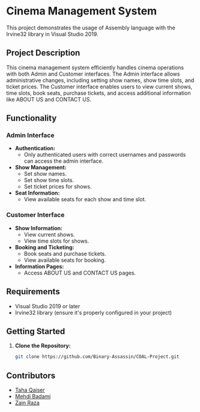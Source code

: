 # Cinema Management System

This project demonstrates the usage of Assembly language with the Irvine32 library in Visual Studio 2019.

## Project Description
This cinema management system efficiently handles cinema operations with both Admin and Customer interfaces. The Admin interface allows administrative changes, including setting show names, show time slots, and ticket prices. The Customer interface enables users to view current shows, time slots, book seats, purchase tickets, and access additional information like ABOUT US and CONTACT US.

## Functionality
### Admin Interface
- **Authentication:**
  - Only authenticated users with correct usernames and passwords can access the admin interface.
- **Show Management:**
  - Set show names.
  - Set show time slots.
  - Set ticket prices for shows.
- **Seat Information:**
  - View available seats for each show and time slot.

### Customer Interface
- **Show Information:**
  - View current shows.
  - View time slots for shows.
- **Booking and Ticketing:**
  - Book seats and purchase tickets.
  - View available seats for booking.
- **Information Pages:**
  - Access ABOUT US and CONTACT US pages.

## Requirements

- Visual Studio 2019 or later
- Irvine32 library (ensure it's properly configured in your project)

## Getting Started

1. **Clone the Repository:**
   ```bash
   git clone https://github.com/Binary-Assassin/COAL-Project.git


## Contributors

- [Taha Qaiser](https://github.com/MONO-C1oud)
- [Mehdi Badami](https://github.com/Binary-Assassin)
- [Zain Raza](https://github.com/0xZainRaza/)
